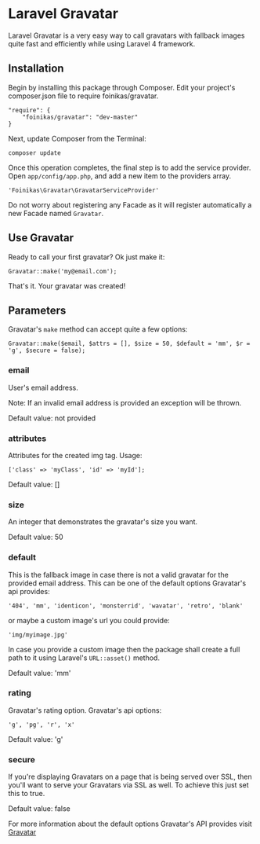 # Laravel Gravatar #
Laravel Gravatar is a very easy way to call gravatars with fallback images quite fast and efficiently while using Laravel 4 framework.

## Installation ##
Begin by installing this package through Composer. Edit your project's composer.json file to require foinikas/gravatar.

    "require": {
        "foinikas/gravatar": "dev-master"
    }

Next, update Composer from the Terminal:

    composer update

Once this operation completes, the final step is to add the service provider. Open `app/config/app.php`, and add a new item to the providers array.

    'Foinikas\Gravatar\GravatarServiceProvider'
    
Do not worry about registering any Facade as it will register automatically a new Facade named `Gravatar`.
    
## Use Gravatar ##

Ready to call your first gravatar? Ok just make it:

    Gravatar::make('my@email.com');
    
That's it. Your gravatar was created!

## Parameters ##

Gravatar's `make` method can accept quite a few options:

    Gravatar::make($email, $attrs = [], $size = 50, $default = 'mm', $r = 'g', $secure = false);

### email ###
User's email address.

Note: If an invalid email address is provided an exception will be thrown.

Default value: not provided

### attributes ###
Attributes for the created img tag. Usage:

    ['class' => 'myClass', 'id' => 'myId'];

Default value: []

### size ###

An integer that demonstrates the gravatar's size you want.

Default value: 50

### default ###

This is the fallback image in case there is not a valid gravatar for the provided email address. This can be one of the default options Gravatar's api provides:

    '404', 'mm', 'identicon', 'monsterrid', 'wavatar', 'retro', 'blank'
    
or maybe a custom image's url you could provide:

    'img/myimage.jpg'
    
In case you provide a custom image then the package shall create a full path to it using Laravel's `URL::asset()` method.

Default value: 'mm'

### rating ###

Gravatar's rating option. Gravatar's api options:

    'g', 'pg', 'r', 'x'
    
Default value: 'g'

### secure ###

If you're displaying Gravatars on a page that is being served over SSL, then you'll want to serve your Gravatars via SSL as well. To achieve this just set this to true.

Default value: false

For more information about the default options Gravatar's API provides visit [Gravatar](http://el.gravatar.com/site/implement/)
